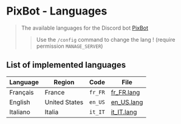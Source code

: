 # PixBot - Languages

> The available languages for the Discord bot [PixBot](https://invite.pixbot.me)
> 
> > Use the ``/config`` command to change the lang ! (require permission ``MANAGE_SERVER``)

## List of implemented languages

| Language     | Region            | Code        | File |
|--------------|-------------------|-------------|---------------------------------|
| Français     | France            | ``fr_FR``   | [fr_FR.lang](lang/fr_FR.lang)   |
| English      | United States     | ``en_US``   | [en_US.lang](lang/en_US.lang)   |
| Italiano     | Italia            | ``it_IT``   | [it_IT.lang](lang/it_IT.lang)   |